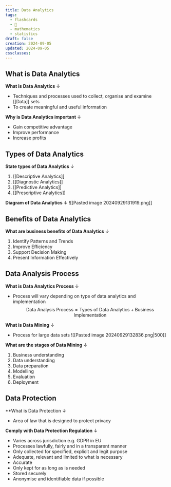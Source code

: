 ```yaml
---
title: Data Analytics
tags:
  - flashcards
  - 🌱
  - mathematics
  - statistics
draft: false
creation: 2024-09-05
updated: 2024-09-05
cssclasses: 
---
```

## What is Data Analytics

**What is Data Analytics**
↓
- Techniques and processes used to collect, organise and examine [[Data]] sets
- To create meaningful and useful information
<!--SR:!2025-01-01,16,292-->

**Why is Data Analytics important**
↓
- Gain competitive advantage
- Improve performance
- Increase profits
<!--SR:!2024-12-30,14,290-->

## Types of Data Analytics

**State types of Data Analytics**
↓
1. [[Descriptive Analytics]]
2. [[Diagnostic Analytics]]
3. [[Predictive Analytics]]
4. [[Prescriptive Analytics]]
<!--SR:!2025-01-01,16,292-->

**Diagram of Data Analytics**
↓
![[Pasted image 20240929131919.png]]
<!--SR:!2024-12-31,15,292-->

## Benefits of Data Analytics

**What are business benefits of Data Analytics**
↓
1. Identify Patterns and Trends
2. Improve Efficiency
3. Support Decision Making
4. Present Information Effectively
<!--SR:!2024-12-30,14,292-->

## Data Analysis Process

**What is Data Analytics Process**
↓
- Process will vary depending on type of data analytics and implementation
$$\text{Data Analysis Process}=\text{Types of Data Analytics}+\text{Business Implementation}$$
<!--SR:!2024-12-31,15,292-->

**What is Data Mining**
↓
- Process for large data sets
![[Pasted image 20240929132836.png|500]]
<!--SR:!2024-12-30,14,292-->

**What are the stages of Data Mining**
↓
1. Business understanding
2. Data understanding
3. Data preparation
4. Modelling
5. Evaluation
6. Deployment
<!--SR:!2024-12-31,15,292-->

## Data Protection

**What is Data Protection
↓
- Area of law that is designed to protect privacy
<!--SR:!2024-12-30,14,292-->

**Comply with Data Protection Regulation**
↓
- Varies across jurisdiction e.g. GDPR in EU
- Processes lawfully, fairly and in a transparent manner
- Only collected for specified, explicit and legit purpose
- Adequate, relevant and limited to what is necessary
- Accurate
- Only kept for as long as is needed
- Stored securely
- Anonymise and identifiable data if possible
<!--SR:!2024-12-30,14,292-->